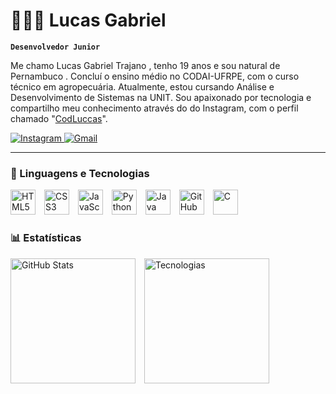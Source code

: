 # 👨🏾‍💻 Lucas Gabriel

**`Desenvolvedor Junior`**

Me chamo Lucas Gabriel Trajano , tenho 19 anos e sou natural de Pernambuco . Concluí o ensino médio no CODAI-UFRPE, com o curso técnico em agropecuária. Atualmente, estou cursando Análise e Desenvolvimento de Sistemas na UNIT. Sou apaixonado por tecnologia e compartilho meu conhecimento através do do Instagram, com o perfil chamado "[CodLuccas](https://www.instagram.com/codlucca)".
</a>
   

<p>
    <a href="https://www.instagram.com/codlucca">
        <img
            alt="Instagram"
            title="Instagram"
            src="https://img.shields.io/badge/-Instagram-%23E4405F?style=for-the-badge&logo=instagram&logoColor=white"
        />
    </a>
    <a href="mailto:Lgttrajano@gmail.com">
        <img
            alt="Gmail"
            title="Gmail"
            src="https://img.shields.io/badge/-Gmail-%23EA4335?style=for-the-badge&logo=gmail&logoColor=white"
        />
    </a>
</p>



---

### 🤖 Linguagens e Tecnologias


<p align="left">
  <img src="https://cdn.jsdelivr.net/gh/devicons/devicon@latest/icons/html5/html5-original.svg" alt="HTML5" width="40" height="40"/>
  <img src="https://cdn.jsdelivr.net/gh/devicons/devicon@latest/icons/css3/css3-original.svg" alt="CSS3" width="40" height="40" style="margin-left: 10px;"/>
  <img src="https://cdn.jsdelivr.net/gh/devicons/devicon@latest/icons/javascript/javascript-original.svg" alt="JavaScript" width="40" height="40" style="margin-left: 10px;"/>
  <img src="https://cdn.jsdelivr.net/gh/devicons/devicon@latest/icons/python/python-original-wordmark.svg" alt="Python" width="40" height="40" style="margin-left: 10px;"/>
  <img src="https://cdn.jsdelivr.net/gh/devicons/devicon@latest/icons/java/java-original-wordmark.svg" alt="Java" width="40" height="40" style="margin-left: 10px;"/>
  <img src="https://cdn.jsdelivr.net/gh/devicons/devicon@latest/icons/github/github-original-wordmark.svg" alt="GitHub" width="40" height="40" style="margin-left: 10px;"/>
  <img src="https://cdn.jsdelivr.net/gh/devicons/devicon@latest/icons/c/c-original.svg" alt="C" width="40" height="40" style="margin-left: 10px;"/>
  
</p>

### 📊 Estatísticas

<p>
  <img alt="GitHub Stats" height="200" style="padding-right: 10px; display: inline-block;" src="https://github-readme-stats.vercel.app/api?username=CoddeLk&show_icons=true&theme=tokyonight&include_all_commits=true&locale=pt-br" />
  <img alt="Tecnologias" height="200" style="display: inline-block;" src="https://github-readme-stats.vercel.app/api/top-langs/?username=CoddeLk&theme=tokyonight&layout=compact&custom_title=Tecnologias&langs_count=9" />
</p>


